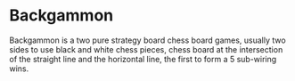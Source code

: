 # Backgammon
Backgammon is a two pure strategy board chess board games, usually two sides to use black and white chess pieces, chess board at the intersection of the straight line and the horizontal line, the first to form a 5 sub-wiring wins.

